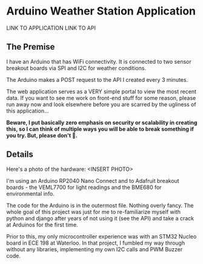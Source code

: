 # Arduino Weather Station Application

LINK TO APPLICATION
LINK TO API

## The Premise

I have an Arduino that has WiFi connectivity. It is connected to two sensor breakout boards via SPI and I2C for weather conditions.

The Arduino makes a POST request to the API I created every 3 minutes.

The web application serves as a VERY simple portal to view the most recent data. If you want to see me work on front-end stuff for some reason, please run away now and look elsewhere before you are scarred by the ugliness of this application...

**Beware, I put basically zero emphasis on security or scalability in creating this, so I can think of multiple ways you will be able to break something if you try. But, please don't 🙂.**

## Details

Here's a photo of the hardware:
\<INSERT PHOTO\>

I'm using an Arduino RP2040 Nano Connect and to Adafruit breakout boards - the VEML7700 for light readings and the BME680 for environmental info.

The code for the Arduino is in the outermost file. Nothing overly fancy. The whole goal of this project was just for me to re-familiarize myself with python and django after years of not using it (see the API) and take a crack at Arduinos for the first time.

Prior to this, my only microcontroller experience was with an STM32 Nucleo board in ECE 198 at Waterloo. In that project, I fumbled my way through without any libraries, implementing my own I2C calls and PWM Buzzer code.
